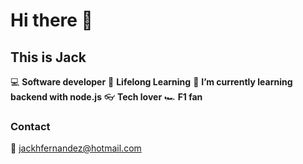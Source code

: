 # Hi there 👋

## This is Jack

💻 **Software developer**
📝 **Lifelong Learning**
🌱 **I’m currently learning backend with node.js**
👓 **Tech lover**
🏎️ **F1 fan**

### Contact
📧 jackhfernandez@hotmail.com 
